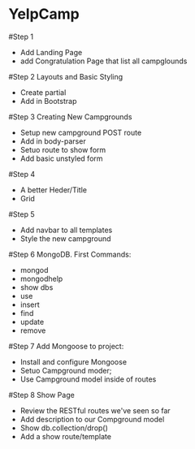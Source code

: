 # YelpCamp

#Step 1
* Add Landing Page
* add Congratulation Page that list all campglounds

#Step 2 Layouts and Basic Styling
* Create partial
* Add in Bootstrap

#Step 3 Creating New Campgrounds
* Setup new campground POST route
* Add in body-parser
* Setuo route to show form
* Add basic unstyled form

#Step 4
* A better Heder/Title
* Grid

#Step 5
* Add navbar to all templates
* Style the new campground

#Step 6 MongoDB. First Commands:
* mongod
* mongodhelp
* show dbs
* use
* insert
* find
* update
* remove

#Step 7 Add Mongoose to project:
* Install and configure Mongoose
* Setuo Campground moder;
* Use Campground model inside of routes

#Step 8 Show Page
* Review the RESTful routes we've seen so far
* Add description to our Compground model
* Show db.collection/drop()
* Add a show route/template